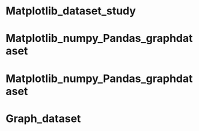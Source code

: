 # Matplotlib_dataset_study
# Matplotlib_numpy_Pandas_graphdataset
# Matplotlib_numpy_Pandas_graphdataset
# Graph_dataset
